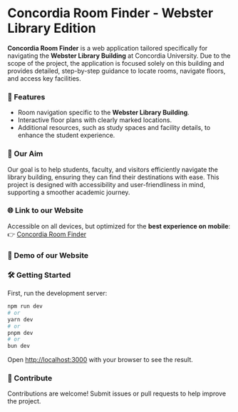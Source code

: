 # Concordia Room Finder - Webster Library Edition

**Concordia Room Finder** is a web application tailored specifically for navigating the **Webster Library Building** at Concordia University. Due to the scope of the project, the application is focused solely on this building and provides detailed, step-by-step guidance to locate rooms, navigate floors, and access key facilities.

### 🚀 Features
- Room navigation specific to the **Webster Library Building**.
- Interactive floor plans with clearly marked locations.
- Additional resources, such as study spaces and facility details, to enhance the student experience.

### 🎯 Our Aim
Our goal is to help students, faculty, and visitors efficiently navigate the library building, ensuring they can find their destinations with ease. This project is designed with accessibility and user-friendliness in mind, supporting a smoother academic journey.

### 🌐 Link to our Website 

Accessible on all devices, but optimized for the **best experience on mobile**:  
👉 [Concordia Room Finder](https://concordia-room-finder.vercel.app/)

### 🎥 Demo of our Website 


### 🛠 Getting Started

First, run the development server:

```bash
npm run dev
# or
yarn dev
# or
pnpm dev
# or
bun dev
```

Open [http://localhost:3000](http://localhost:3000) with your browser to see the result.

### 🤝 Contribute
Contributions are welcome! Submit issues or pull requests to help improve the project.
